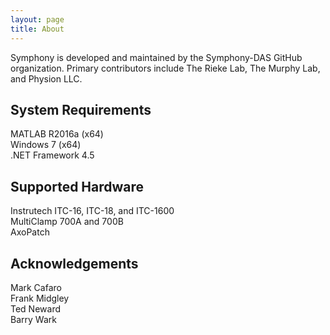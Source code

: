 ```yaml
---
layout: page
title: About
---
```


Symphony is developed and maintained by the Symphony-DAS GitHub organization. Primary contributors include The Rieke Lab, The Murphy Lab, and Physion LLC.

## System Requirements
MATLAB R2016a (x64)  
Windows 7 (x64)  
.NET Framework 4.5  

## Supported Hardware
Instrutech ITC-16, ITC-18, and ITC-1600  
MultiClamp 700A and 700B  
AxoPatch  

## Acknowledgements
Mark Cafaro   
Frank Midgley  
Ted Neward  
Barry Wark  
